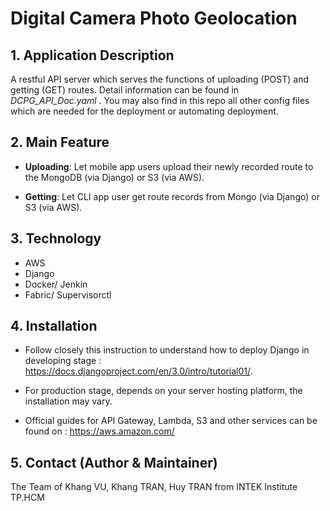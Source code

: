 # **Digital Camera Photo Geolocation**

## **1. Application Description**

A restful API server which serves the functions of uploading (POST) and getting (GET) routes. Detail information can be found in *DCPG_API_Doc.yaml* . You may also find in this repo all other config files which are needed for the deployment or automating deployment.

## **2. Main Feature**

- **Uploading**: Let mobile app users upload their newly recorded route to the MongoDB (via Django) or S3 (via AWS).

- **Getting**: Let CLI app user get route records from Mongo (via Django) or S3 (via AWS).

## **3. Technology**
- AWS
- Django
- Docker/ Jenkin
- Fabric/ Supervisorctl

## **4. Installation**

- Follow closely this instruction to understand how to deploy Django in developing stage : https://docs.djangoproject.com/en/3.0/intro/tutorial01/.

- For production stage, depends on your server hosting platform, the installation may vary.

- Official guides for API Gateway, Lambda, S3 and other services can be found on : https://aws.amazon.com/

## **5. Contact (Author & Maintainer)**
The Team of Khang VU, Khang TRAN, Huy TRAN from INTEK Institute TP.HCM

